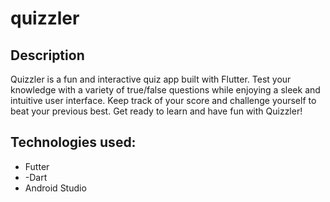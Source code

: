 # quizzler

## Description
Quizzler is a fun and interactive quiz app built with Flutter. Test your knowledge with a variety of true/false questions while enjoying a sleek and intuitive user interface. Keep track of your score and challenge yourself to beat your previous best. Get ready to learn and have fun with Quizzler!

## Technologies used: 
- Futter
- -Dart
- Android Studio

